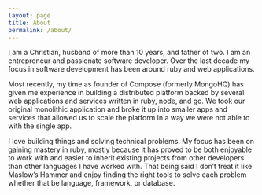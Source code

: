 ```yaml
---
layout: page
title: About
permalink: /about/
---
```


I am a Christian, husband of more than 10 years, and father of two. I am an entrepreneur and passionate software developer. Over the last decade my focus in software development has been around ruby and web applications.

Most recently, my time as founder of Compose (formerly MongoHQ) has given me experience in building a distributed platform backed by several web applications and services written in ruby, node, and go. We took our original monolithic application and broke it up into smaller apps and services that allowed us to scale the platform in a way we were not able to with the single app.

I love building things and solving technical problems. My focus has been on gaining mastery in ruby, mostly because it has proved to be both enjoyable to work with and easier to inherit existing projects from other developers than other languages I have worked with. That being said I don’t treat it like Maslow’s Hammer and enjoy finding the right tools to solve each problem whether that be language, framework, or database.
